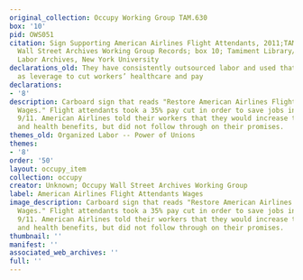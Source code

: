 ```yaml
---
original_collection: Occupy Working Group TAM.630
box: '10'
pid: OWS051
citation: Sign Supporting American Airlines Flight Attendants, 2011;TAM.630 Occupy
  Wall Street Archives Working Group Records; box 10; Tamiment Library/Robert F. Wagner
  Labor Archives, New York University
declarations_old: They have consistently outsourced labor and used that outsourcing
  as leverage to cut workers’ healthcare and pay
declarations:
- '8'
description: Carboard sign that reads "Restore American Airlines Flight Attendants
  Wages." Flight attendants took a 35% pay cut in order to save jobs in the wake of
  9/11. American Airlines told their workers that they would increase their retirment
  and health benefits, but did not follow through on their promises.
themes_old: Organized Labor -- Power of Unions
themes:
- '8'
order: '50'
layout: occupy_item
collection: occupy
creator: Unknown; Occupy Wall Street Archives Working Group
label: American Airlines Flight Attendants Wages
image_description: Carboard sign that reads "Restore American Airlines Flight Attendants
  Wages." Flight attendants took a 35% pay cut in order to save jobs in the wake of
  9/11. American Airlines told their workers that they would increase their retirment
  and health benefits, but did not follow through on their promises.
thumbnail: ''
manifest: ''
associated_web_archives: ''
full: ''
---
```

